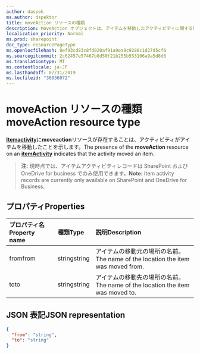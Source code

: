 ```yaml
---
author: daspek
ms.author: dspektor
title: moveAction リソースの種類
description: MoveAction オブジェクトは、アイテムを移動したアクティビティに関する情報を提供します。
localization_priority: Normal
ms.prod: sharepoint
doc_type: resourcePageType
ms.openlocfilehash: 8ef93cd83c8fd020af91a9ea8c9288c1d27d5cf6
ms.sourcegitcommit: 2c62457e57467b8d50f21b255b553106a9a5d8d6
ms.translationtype: MT
ms.contentlocale: ja-JP
ms.lasthandoff: 07/31/2019
ms.locfileid: "36036072"
---
```

# <a name="moveaction-resource-type"></a><span data-ttu-id="4cef1-103">moveAction リソースの種類</span><span class="sxs-lookup"><span data-stu-id="4cef1-103">moveAction resource type</span></span>

<span data-ttu-id="4cef1-104">[**Itemactivity**][activity]に**moveaction**リソースが存在することは、アクティビティがアイテムを移動したことを示します。</span><span class="sxs-lookup"><span data-stu-id="4cef1-104">The presence of the **moveAction** resource on an [**itemActivity**][activity] indicates that the activity moved an item.</span></span>

><span data-ttu-id="4cef1-105">**注:** 現時点では、アイテムアクティビティレコードは SharePoint および OneDrive for business でのみ使用できます。</span><span class="sxs-lookup"><span data-stu-id="4cef1-105">**Note:** Item activity records are currently only available on SharePoint and OneDrive for Business.</span></span>

[activity]: itemactivity.md

## <a name="properties"></a><span data-ttu-id="4cef1-106">プロパティ</span><span class="sxs-lookup"><span data-stu-id="4cef1-106">Properties</span></span>

| <span data-ttu-id="4cef1-107">プロパティ名</span><span class="sxs-lookup"><span data-stu-id="4cef1-107">Property name</span></span> | <span data-ttu-id="4cef1-108">種類</span><span class="sxs-lookup"><span data-stu-id="4cef1-108">Type</span></span>   | <span data-ttu-id="4cef1-109">説明</span><span class="sxs-lookup"><span data-stu-id="4cef1-109">Description</span></span>
|:--------------|:-------|:----------------------------------------------------
| <span data-ttu-id="4cef1-110">from</span><span class="sxs-lookup"><span data-stu-id="4cef1-110">from</span></span>          | <span data-ttu-id="4cef1-111">string</span><span class="sxs-lookup"><span data-stu-id="4cef1-111">string</span></span> | <span data-ttu-id="4cef1-112">アイテムの移動元の場所の名前。</span><span class="sxs-lookup"><span data-stu-id="4cef1-112">The name of the location the item was moved from.</span></span>
| <span data-ttu-id="4cef1-113">to</span><span class="sxs-lookup"><span data-stu-id="4cef1-113">to</span></span>            | <span data-ttu-id="4cef1-114">string</span><span class="sxs-lookup"><span data-stu-id="4cef1-114">string</span></span> | <span data-ttu-id="4cef1-115">アイテムの移動先の場所の名前。</span><span class="sxs-lookup"><span data-stu-id="4cef1-115">The name of the location the item was moved to.</span></span>

## <a name="json-representation"></a><span data-ttu-id="4cef1-116">JSON 表記</span><span class="sxs-lookup"><span data-stu-id="4cef1-116">JSON representation</span></span>

<!-- {
  "blockType": "resource",
  "optionalProperties": [ ],
  "@type": "microsoft.graph.moveAction"
}-->

```json
{
  "from": "string",
  "to": "string"
}
```

<!--
{
  "type": "#page.annotation",
  "description": "The MoveAction object provides information about an activity that moved an item.",
  "keywords": "activities,activity,action,move,moved",
  "section": "documentation",
  "tocPath": "Resources/MoveAction",
  "suppressions": []
}
-->
